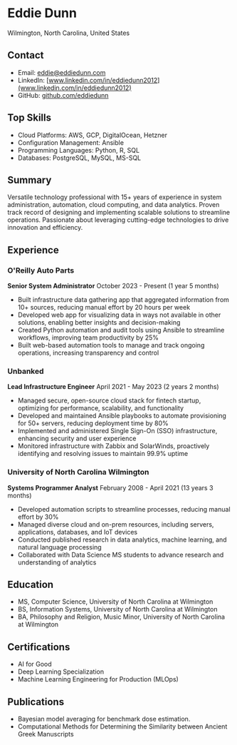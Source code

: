# Eddie Dunn
Wilmington, North Carolina, United States

## Contact
- Email: eddie@eddiedunn.com
- LinkedIn: [www.linkedin.com/in/eddiedunn2012](www.linkedin.com/in/eddiedunn2012)
- GitHub: [github.com/eddiedunn](github.com/eddiedunn)

## Top Skills
- Cloud Platforms: AWS, GCP, DigitalOcean, Hetzner
- Configuration Management: Ansible
- Programming Languages: Python, R, SQL
- Databases: PostgreSQL, MySQL, MS-SQL

## Summary
Versatile technology professional with 15+ years of experience in system administration, automation, cloud computing, and data analytics. Proven track record of designing and implementing scalable solutions to streamline operations. Passionate about leveraging cutting-edge technologies to drive innovation and efficiency.

## Experience
### O'Reilly Auto Parts
**Senior System Administrator**
October 2023 - Present (1 year 5 months)

- Built infrastructure data gathering app that aggregated information from 10+ sources, reducing manual effort by 20 hours per week
- Developed web app for visualizing data in ways not available in other solutions, enabling better insights and decision-making
- Created Python automation and audit tools using Ansible to streamline workflows, improving team productivity by 25%
- Built web-based automation tools to manage and track ongoing operations, increasing transparency and control

### Unbanked
**Lead Infrastructure Engineer**
April 2021 - May 2023 (2 years 2 months)

- Managed secure, open-source cloud stack for fintech startup, optimizing for performance, scalability, and functionality
- Developed and maintained Ansible playbooks to automate provisioning for 50+ servers, reducing deployment time by 80%
- Implemented and administered Single Sign-On (SSO) infrastructure, enhancing security and user experience
- Monitored infrastructure with Zabbix and SolarWinds, proactively identifying and resolving issues to maintain 99.9% uptime

### University of North Carolina Wilmington
**Systems Programmer Analyst**
February 2008 - April 2021 (13 years 3 months)

- Developed automation scripts to streamline processes, reducing manual effort by 30%
- Managed diverse cloud and on-prem resources, including servers, applications, databases, and IoT devices
- Conducted published research in data analytics, machine learning, and natural language processing
- Collaborated with Data Science MS students to advance research and understanding of analytics

## Education
- MS, Computer Science, University of North Carolina at Wilmington
- BS, Information Systems, University of North Carolina at Wilmington
- BA, Philosophy and Religion, Music Minor, University of North Carolina at Wilmington

## Certifications
- AI for Good
- Deep Learning Specialization
- Machine Learning Engineering for Production (MLOps)

## Publications
- Bayesian model averaging for benchmark dose estimation.
- Computational Methods for Determining the Similarity between Ancient Greek Manuscripts